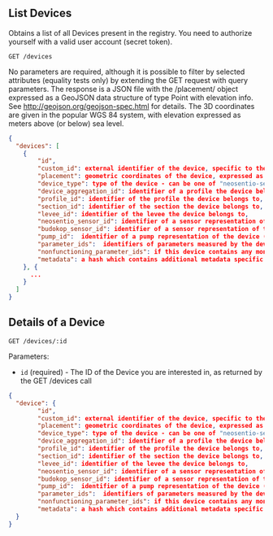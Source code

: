 ## List Devices

Obtains a list of all Devices present in the registry. You need to authorize yourself with a valid user account (secret token).

```
GET /devices
```
No parameters are required, although it is possible to filter by selected attributes (equality tests only) by extending the GET request with query parameters. The response is a JSON file with the /placement/ object expressed as a GeoJSON data structure of type Point with elevation info. See http://geojson.org/geojson-spec.html for details. The 3D coordinates are given in the popular WGS 84 system, with elevation expressed as meters above (or below) sea level.

```json
{
  "devices": [
    {
        "id",
        "custom_id": external identifier of the device, specific to the levee installation setup,
        "placement": geometric coordinates of the device, expressed as a GeoJSON data structure,
        "device_type": type of the device - can be one of "neosentio-sensor", "budokop-sensor", "pump",
        "device_aggregation_id": identifier of a profile the device belongs to,
        "profile_id": identifier of the profile the device belongs to,
        "section_id": identifier of the section the device belongs to,
        "levee_id": identifier of the levee the device belongs to,
        "neosentio_sensor_id": identifier of a sensor representation of the device (if device is a neosentio sensor) or null,
        "budokop_sensor_id": identifier of a sensor representation of the device (if device is a budokop sensor) or null,
        "pump_id":  identifier of a pump representation of the device (if device is a pump) or null,
        "parameter_ids":  identifiers of parameters measured by the device,
        "nonfunctioning_parameter_ids": if this device contains any monitored parameters, returns a list of monitored parameters which are currently recognized as being down (i.e. no measurements are being received from MOM),
        "metadata": a hash which contains additional metadata specific to the type of the device (i.e. its contents depend on the device_type field)
    }, {
      ...
    }
  ]
}
```

## Details of a Device

```
GET /devices/:id
```

Parameters:

+ `id` (required) - The ID of the Device you are interested in, as returned by the GET /devices call

```json
{
  "device": {
        "id",
        "custom_id": external identifier of the device, specific to the levee installation setup,
        "placement": geometric coordinates of the device, expressed as a GeoJSON data structure,
        "device_type": type of the device - can be one of "neosentio-sensor", "budokop-sensor", "pump",
        "device_aggregation_id": identifier of a profile the device belongs to,
        "profile_id": identifier of the profile the device belongs to,
        "section_id": identifier of the section the device belongs to,
        "levee_id": identifier of the levee the device belongs to,
        "neosentio_sensor_id": identifier of a sensor representation of the device (if device is a neosentio sensor) or null,
        "budokop_sensor_id": identifier of a sensor representation of the device (if device is a budokop sensor) or null,
        "pump_id":  identifier of a pump representation of the device (if device is a pump) or null,
        "parameter_ids":  identifiers of parameters measured by the device,
        "nonfunctioning_parameter_ids": if this device contains any monitored parameters, returns a list of monitored parameters which are currently recognized as being down (i.e. no measurements are being received from MOM),
        "metadata": a hash which contains additional metadata specific to the type of the device (i.e. its contents depend on the device_type field)
  }
}
```
